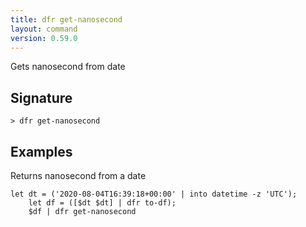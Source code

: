 ```yaml
---
title: dfr get-nanosecond
layout: command
version: 0.59.0
---
```


Gets nanosecond from date

## Signature

```> dfr get-nanosecond ```

## Examples

Returns nanosecond from a date
```shell
let dt = ('2020-08-04T16:39:18+00:00' | into datetime -z 'UTC');
    let df = ([$dt $dt] | dfr to-df);
    $df | dfr get-nanosecond
```

